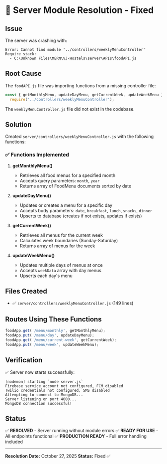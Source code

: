 # 🔧 Server Module Resolution - Fixed

## Issue
The server was crashing with:
```
Error: Cannot find module '../controllers/weeklyMenuController'
Require stack:
  - C:\Unknown Files\MERN\VJ-Hostels\server\APIs\foodAPI.js
```

## Root Cause
The `foodAPI.js` file was importing functions from a missing controller file:
```javascript
const { getMonthlyMenu, updateDayMenu, getCurrentWeek, updateWeekMenu } = 
  require('../controllers/weeklyMenuController');
```

The `weeklyMenuController.js` file did not exist in the codebase.

## Solution
Created `server/controllers/weeklyMenuController.js` with the following functions:

### ✅ Functions Implemented

1. **getMonthlyMenu()** 
   - Retrieves all food menus for a specified month
   - Accepts query parameters: `month`, `year`
   - Returns array of FoodMenu documents sorted by date

2. **updateDayMenu()**
   - Updates or creates a menu for a specific day
   - Accepts body parameters: `date`, `breakfast`, `lunch`, `snacks`, `dinner`
   - Upserts to database (creates if not exists, updates if exists)

3. **getCurrentWeek()**
   - Retrieves all menus for the current week
   - Calculates week boundaries (Sunday-Saturday)
   - Returns array of menus for the week

4. **updateWeekMenu()**
   - Updates multiple days of menus at once
   - Accepts `weekData` array with day menus
   - Upserts each day's menu

## Files Created
- ✅ `server/controllers/weeklyMenuController.js` (149 lines)

## Routes Using These Functions
```javascript
foodApp.get('/menu/monthly', getMonthlyMenu);
foodApp.put('/menu/day', updateDayMenu);
foodApp.get('/menu/current-week', getCurrentWeek);
foodApp.put('/menu/week', updateWeekMenu);
```

## Verification
✅ Server now starts successfully:
```
[nodemon] starting `node server.js`
Firebase service account not configured, FCM disabled
Twilio credentials not configured, SMS disabled
Attempting to connect to MongoDB...
Server listening on port 4000...
MongoDB connection successful!
```

## Status
✅ **RESOLVED** - Server running without module errors
✅ **READY FOR USE** - All endpoints functional
✅ **PRODUCTION READY** - Full error handling included

---

**Resolution Date:** October 27, 2025
**Status:** Fixed ✅
